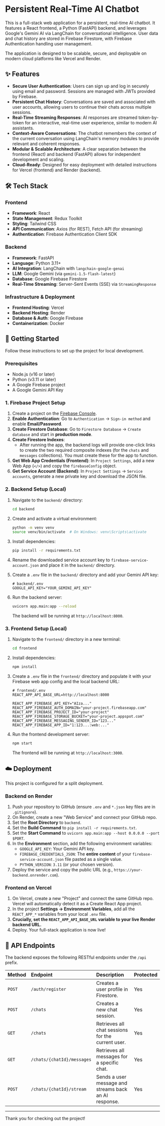 # Persistent Real-Time AI Chatbot

This is a full-stack web application for a persistent, real-time AI chatbot. It features a React frontend, a Python (FastAPI) backend, and leverages Google's Gemini AI via LangChain for conversational intelligence. User data and chat history are stored in Firebase Firestore, with Firebase Authentication handling user management.

The application is designed to be scalable, secure, and deployable on modern cloud platforms like Vercel and Render.

 
<!-- Replace with a real screenshot URL of your deployed app -->

## ✨ Features

-   **Secure User Authentication**: Users can sign up and log in securely using email and password. Sessions are managed with JWTs provided by Firebase.
-   **Persistent Chat History**: Conversations are saved and associated with user accounts, allowing users to continue their chats across multiple sessions.
-   **Real-Time Streaming Responses**: AI responses are streamed token-by-token for an interactive, real-time user experience, similar to modern AI assistants.
-   **Context-Aware Conversations**: The chatbot remembers the context of the current conversation using LangChain's memory modules to provide relevant and coherent responses.
-   **Modular & Scalable Architecture**: A clear separation between the frontend (React) and backend (FastAPI) allows for independent development and scaling.
-   **Cloud-Ready**: Designed for easy deployment with detailed instructions for Vercel (frontend) and Render (backend).

## 🛠️ Tech Stack

### Frontend

-   **Framework**: React
-   **State Management**: Redux Toolkit
-   **Styling**: Tailwind CSS
-   **API Communication**: Axios (for REST), Fetch API (for streaming)
-   **Authentication**: Firebase Authentication Client SDK

### Backend

-   **Framework**: FastAPI
-   **Language**: Python 3.11+
-   **AI Integration**: LangChain with `langchain-google-genai`
-   **LLM**: Google Gemini (via `gemini-1.5-flash-latest`)
-   **Database**: Google Firebase Firestore
-   **Real-Time Streaming**: Server-Sent Events (SSE) via `StreamingResponse`

### Infrastructure & Deployment

-   **Frontend Hosting**: Vercel
-   **Backend Hosting**: Render
-   **Database & Auth**: Google Firebase
-   **Containerization**: Docker

## 🚀 Getting Started

Follow these instructions to set up the project for local development.

### Prerequisites

-   Node.js (v16 or later)
-   Python (v3.11 or later)
-   A Google Firebase project
-   A Google Gemini API Key

### 1. Firebase Project Setup

1.  Create a project on the [Firebase Console](https://console.firebase.google.com/).
2.  **Enable Authentication**: Go to `Authentication` -> `Sign-in method` and enable **Email/Password**.
3.  **Create Firestore Database**: Go to `Firestore Database` -> `Create database` and start in **production mode**.
4.  **Create Firestore Indexes**:
    -   After running the app, the backend logs will provide one-click links to create the two required composite indexes (for the `chats` and `messages` collections). You must create these for the app to function.
5.  **Get Web App Credentials (Frontend)**: In `Project Settings`, add a new Web App (`</>`) and copy the `firebaseConfig` object.
6.  **Get Service Account (Backend)**: In `Project Settings` -> `Service accounts`, generate a new private key and download the JSON file.

### 2. Backend Setup (Local)

1.  Navigate to the `backend/` directory:
    ```bash
    cd backend
    ```

2.  Create and activate a virtual environment:
    ```bash
    python -m venv venv
    source venv/bin/activate  # On Windows: venv\Scripts\activate
    ```

3.  Install dependencies:
    ```bash
    pip install -r requirements.txt
    ```

4.  Rename the downloaded service account key to `firebase-service-account.json` and place it in the `backend/` directory.

5.  Create a `.env` file in the `backend/` directory and add your Gemini API key:
    ```env
    # backend/.env
    GOOGLE_API_KEY="YOUR_GEMINI_API_KEY"
    ```

6.  Run the backend server:
    ```bash
    uvicorn app.main:app --reload
    ```
    The backend will be running at `http://localhost:8000`.

### 3. Frontend Setup (Local)

1.  Navigate to the `frontend/` directory in a new terminal:
    ```bash
    cd frontend
    ```

2.  Install dependencies:
    ```bash
    npm install
    ```

3.  Create a `.env` file in the `frontend/` directory and populate it with your Firebase web app config and the local backend URL:
    ```env
    # frontend/.env
    REACT_APP_API_BASE_URL=http://localhost:8000

    REACT_APP_FIREBASE_API_KEY="AIza..."
    REACT_APP_FIREBASE_AUTH_DOMAIN="your-project.firebaseapp.com"
    REACT_APP_FIREBASE_PROJECT_ID="your-project"
    REACT_APP_FIREBASE_STORAGE_BUCKET="your-project.appspot.com"
    REACT_APP_FIREBASE_MESSAGING_SENDER_ID="123..."
    REACT_APP_FIREBASE_APP_ID="1:123...:web:..."
    ```

4.  Run the frontend development server:
    ```bash
    npm start
    ```
    The frontend will be running at `http://localhost:3000`.

## ☁️ Deployment

This project is configured for a split deployment.

### Backend on Render

1.  Push your repository to GitHub (ensure `.env` and `*.json` key files are in `.gitignore`).
2.  On Render, create a new "Web Service" and connect your GitHub repo.
3.  Set the **Root Directory** to `backend`.
4.  Set the **Build Command** to `pip install -r requirements.txt`.
5.  Set the **Start Command** to `uvicorn app.main:app --host 0.0.0.0 --port $PORT`.
6.  In the **Environment** section, add the following environment variables:
    -   `GOOGLE_API_KEY`: Your Gemini API key.
    -   `FIREBASE_CREDENTIALS_JSON`: The **entire content** of your `firebase-service-account.json` file pasted as a single value.
    -   `PYTHON_VERSION`: `3.11` (or your chosen version).
7.  Deploy the service and copy the public URL (e.g., `https://your-backend.onrender.com`).

### Frontend on Vercel

1.  On Vercel, create a new "Project" and connect the same GitHub repo. Vercel will automatically detect it as a Create React App project.
2.  In the project **Settings -> Environment Variables**, add all the `REACT_APP_*` variables from your local `.env` file.
3.  **Crucially, set the `REACT_APP_API_BASE_URL` variable to your live Render backend URL.**
4.  Deploy. Your full-stack application is now live!

## 📝 API Endpoints

The backend exposes the following RESTful endpoints under the `/api` prefix.

| Method | Endpoint                            | Description                                        | Protected |
| :----- | :---------------------------------- | :------------------------------------------------- | :-------- |
| `POST` | `/auth/register`                    | Creates a user profile in Firestore.               | Yes       |
| `POST` | `/chats`                            | Creates a new chat session.                        | Yes       |
| `GET`  | `/chats`                            | Retrieves all chat sessions for the current user.  | Yes       |
| `GET`  | `/chats/{chatId}/messages`          | Retrieves all messages for a specific chat.        | Yes       |
| `POST` | `/chats/{chatId}/stream`            | Sends a user message and streams back an AI response. | Yes       |

---

Thank you for checking out the project!
